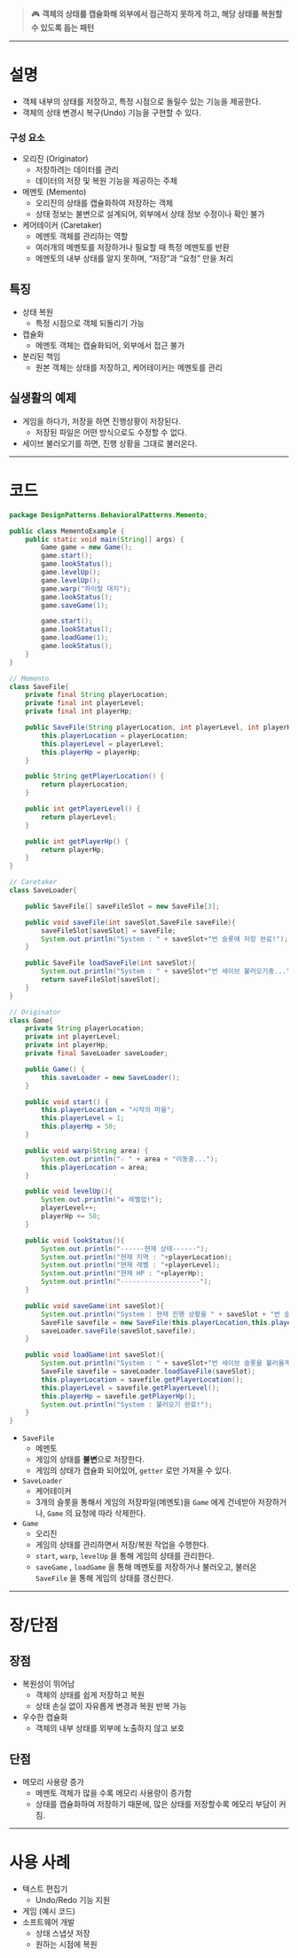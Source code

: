 >🎮 **객체의 상태를 캡슐화해 외부에서 접근하지 못하게 하고, 해당 상태를 복원할 수 있도록 돕는 패턴**

---

# 설명

- 객체 내부의 상태를 저장하고, 특정 시점으로 돌릴수 있는 기능을 제공한다.
- 객체의 상태 변경시 복구(Undo) 기능을 구현할 수 있다.

### 구성 요소

- 오리진 (Originator)
    - 저장하려는 데이터를 관리
    - 데이터의 저장 및 복원 기능을 제공하는 주체
- 메멘토 (Memento)
    - 오리진의 상태를 캡슐화하여 저장하는 객체
    - 상태 정보는 불변으로 설계되어, 외부에서 상태 정보 수정이나 확인 불가
- 케어테이커 (Caretaker)
    - 메멘토 객체를 관리하는 역할
    - 여러개의 메멘토를 저장하거나 필요할 때 특정 메멘토를 반환
    - 메멘토의 내부 상태를 알지 못하며, “저장”과 “요청” 만을 처리

## 특징

- 상태 복원
    - 특정 시점으로 객체 되돌리기 가능
- 캡슐화
    - 메멘토 객체는 캡슐화되어, 외부에서 접근 불가
- 분리된 책임
    - 원본 객체는 상태를 저장하고, 케어테이커는 메멘토를 관리

## 실생활의 예제

- 게임을 하다가, 저장을 하면 진행상황이 저장된다.
    - 저장된 파일은 어떤 방식으로도 수정할 수 없다.
- 세이브 불러오기를 하면, 진행 상황을 그대로 불러온다.

---

# 코드

```java
package DesignPatterns.BehavioralPatterns.Memento;

public class MementoExample {
    public static void main(String[] args) {
        Game game = new Game();
        game.start();
        game.lookStatus();
        game.levelUp();
        game.levelUp();
        game.warp("하이랄 대지");
        game.lookStatus();
        game.saveGame(1);

        game.start();
        game.lookStatus();
        game.loadGame(1);
        game.lookStatus();
    }
}

// Memento
class SaveFile{
    private final String playerLocation;
    private final int playerLevel;
    private final int playerHp;

    public SaveFile(String playerLocation, int playerLevel, int playerHp) {
        this.playerLocation = playerLocation;
        this.playerLevel = playerLevel;
        this.playerHp = playerHp;
    }

    public String getPlayerLocation() {
        return playerLocation;
    }

    public int getPlayerLevel() {
        return playerLevel;
    }

    public int getPlayerHp() {
        return playerHp;
    }
}

// Caretaker
class SaveLoader{

    public SaveFile[] saveFileSlot = new SaveFile[3];

    public void saveFile(int saveSlot,SaveFile saveFile){
        saveFileSlot[saveSlot] = saveFile;
        System.out.println("System : " + saveSlot+"번 슬롯에 저장 완료!");
    }

    public SaveFile loadSaveFile(int saveSlot){
        System.out.println("System : " + saveSlot+"번 세이브 불러오기중...");
        return saveFileSlot[saveSlot];
    }
}

// Originator
class Game{
    private String playerLocation;
    private int playerLevel;
    private int playerHp;
    private final SaveLoader saveLoader;

    public Game() {
        this.saveLoader = new SaveLoader();
    }

    public void start() {
        this.playerLocation = "시작의 마을";
        this.playerLevel = 1;
        this.playerHp = 50;
    }

    public void warp(String area) {
        System.out.println("☆ " + area + "이동중...");
        this.playerLocation = area;
    }

    public void levelUp(){
        System.out.println("★ 레벨업!");
        playerLevel++;
        playerHp += 50;
    }

    public void lookStatus(){
        System.out.println("------현재 상태------");
        System.out.println("현재 지역 : "+playerLocation);
        System.out.println("현재 레벨 : "+playerLevel);
        System.out.println("현재 HP : "+playerHp);
        System.out.println("--------------------");
    }

    public void saveGame(int saveSlot){
        System.out.println("System : 현재 진행 상황을 " + saveSlot + "번 슬롯에 저장할게요!");
        SaveFile savefile = new SaveFile(this.playerLocation,this.playerLevel,this.playerHp);
        saveLoader.saveFile(saveSlot,savefile);
    }

    public void loadGame(int saveSlot){
        System.out.println("System : " + saveSlot+"번 세이브 슬롯을 불러올게요!");
        SaveFile savefile = saveLoader.loadSaveFile(saveSlot);
        this.playerLocation = savefile.getPlayerLocation();
        this.playerLevel = savefile.getPlayerLevel();
        this.playerHp = savefile.getPlayerHp();
        System.out.println("System : 불러오기 완료!");
    }
}
```

- `SaveFile`
    - 메멘토
    - 게임의 상태를 **불변**으로 저장한다.
    - 게임의 상태가 캡슐화 되어있어, `getter` 로만 가져올 수 있다.
- `SaveLoader`
    - 케어테이커
    - 3개의 슬롯을 통해서 게임의 저장파일(메멘토)을 `Game` 에게 건네받아 저장하거나, `Game` 의 요청에 따라 삭제한다.
- `Game`
    - 오리진
    - 게임의 상태를 관리하면서 저장/복원 작업을 수행한다.
    - `start`, `warp`, `levelUp` 을 통해 게임의 상태를 관리한다.
    - `saveGame` , `loadGame` 을 통해 메멘토를 저장하거나 불러오고, 불러온 `SaveFile` 을 통해 게임의 상태를 갱신한다.

---

# 장/단점

## 장점

- 복원성이 뛰어남
    - 객체의 상태를 쉽게 저장하고 복원
    - 상태 손실 없이 자유롭게 변경과 복원 반복 가능
- 우수한 캡슐화
    - 객체의 내부 상태를 외부에 노출하지 않고 보호

## 단점

- 메모리 사용량 증가
    - 메멘토 객체가 많을 수록 메모리 사용량이 증가함
    - 상태를 캡슐화하여 저장하기 때문에, 많은 상태를 저장할수록 메모리 부담이 커짐.

---

# 사용 사례

- 텍스트 편집기
    - Undo/Redo 기능 지원
- 게임 (예시 코드)
- 소프트웨어 개발
    - 상태 스냅샷 저장
    - 원하는 시점에 복원